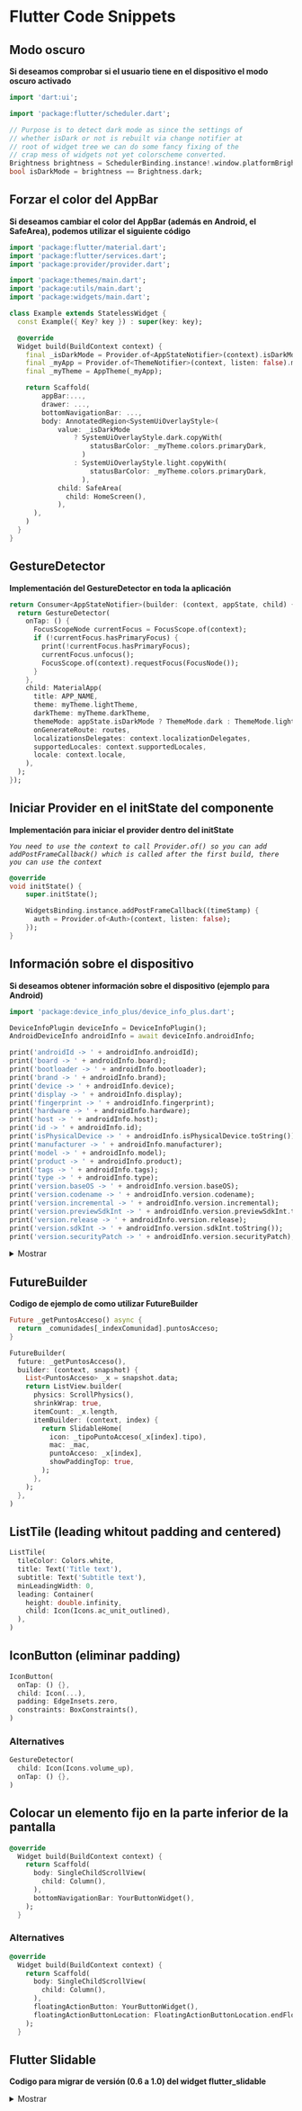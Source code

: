 # Flutter Code Snippets

## Modo oscuro

**Si deseamos comprobar si el usuario tiene en el dispositivo el modo oscuro activado**

```dart
import 'dart:ui';

import 'package:flutter/scheduler.dart';

// Purpose is to detect dark mode as since the settings of
// whether isDark or not is rebuilt via change notifier at
// root of widget tree we can do some fancy fixing of the
// crap mess of widgets not yet colorscheme converted.
Brightness brightness = SchedulerBinding.instance!.window.platformBrightness;
bool isDarkMode = brightness == Brightness.dark;
```

## Forzar el color del AppBar

**Si deseamos cambiar el color del AppBar (además en Android, el SafeArea), podemos utilizar el siguiente código**

```dart
import 'package:flutter/material.dart';
import 'package:flutter/services.dart';
import 'package:provider/provider.dart';

import 'package:themes/main.dart';
import 'package:utils/main.dart';
import 'package:widgets/main.dart';

class Example extends StatelessWidget {
  const Example({ Key? key }) : super(key: key);

  @override
  Widget build(BuildContext context) {
    final _isDarkMode = Provider.of<AppStateNotifier>(context).isDarkMode;
    final _myApp = Provider.of<ThemeNotifier>(context, listen: false).myApp;
    final _myTheme = AppTheme(_myApp);

    return Scaffold(
        appBar:...,
        drawer: ...,
        bottomNavigationBar: ...,
        body: AnnotatedRegion<SystemUiOverlayStyle>(
            value: _isDarkMode
                ? SystemUiOverlayStyle.dark.copyWith(
                    statusBarColor: _myTheme.colors.primaryDark,
                  )
                : SystemUiOverlayStyle.light.copyWith(
                    statusBarColor: _myTheme.colors.primaryDark,
                  ),
            child: SafeArea(
              child: HomeScreen(),
            ),
      ),
    )
  }
}
```

## GestureDetector

**Implementación del GestureDetector en toda la aplicación**

```dart
return Consumer<AppStateNotifier>(builder: (context, appState, child) {
  return GestureDetector(
    onTap: () {
      FocusScopeNode currentFocus = FocusScope.of(context);
      if (!currentFocus.hasPrimaryFocus) {
        print(!currentFocus.hasPrimaryFocus);
        currentFocus.unfocus();
        FocusScope.of(context).requestFocus(FocusNode());
      }
    },
    child: MaterialApp(
      title: APP_NAME,
      theme: myTheme.lightTheme,
      darkTheme: myTheme.darkTheme,
      themeMode: appState.isDarkMode ? ThemeMode.dark : ThemeMode.light,
      onGenerateRoute: routes,
      localizationsDelegates: context.localizationDelegates,
      supportedLocales: context.supportedLocales,
      locale: context.locale,
    ),
  );
});
```

## Iniciar Provider en el initState del componente

**Implementación para iniciar el provider dentro del initState**

_`You need to use the context to call Provider.of() so you can add addPostFrameCallback() which is called after the first build, there you can use the context`_

```dart
@override
void initState() {
    super.initState();

    WidgetsBinding.instance.addPostFrameCallback((timeStamp) {
      auth = Provider.of<Auth>(context, listen: false);
    });
}
```

## Información sobre el dispositivo

**Si deseamos obtener información sobre el dispositivo (ejemplo para Android)**

```dart
import 'package:device_info_plus/device_info_plus.dart';

DeviceInfoPlugin deviceInfo = DeviceInfoPlugin();
AndroidDeviceInfo androidInfo = await deviceInfo.androidInfo;

print('androidId -> ' + androidInfo.androidId);
print('board -> ' + androidInfo.board);
print('bootloader -> ' + androidInfo.bootloader);
print('brand -> ' + androidInfo.brand);
print('device -> ' + androidInfo.device);
print('display -> ' + androidInfo.display);
print('fingerprint -> ' + androidInfo.fingerprint);
print('hardware -> ' + androidInfo.hardware);
print('host -> ' + androidInfo.host);
print('id -> ' + androidInfo.id);
print('isPhysicalDevice -> ' + androidInfo.isPhysicalDevice.toString());
print('manufacturer -> ' + androidInfo.manufacturer);
print('model -> ' + androidInfo.model);
print('product -> ' + androidInfo.product);
print('tags -> ' + androidInfo.tags);
print('type -> ' + androidInfo.type);
print('version.baseOS -> ' + androidInfo.version.baseOS);
print('version.codename -> ' + androidInfo.version.codename);
print('version.incremental -> ' + androidInfo.version.incremental);
print('version.previewSdkInt -> ' + androidInfo.version.previewSdkInt.toString());
print('version.release -> ' + androidInfo.version.release);
print('version.sdkInt -> ' + androidInfo.version.sdkInt.toString());
print('version.securityPatch -> ' + androidInfo.version.securityPatch);
```

<details>
  <summary>Mostrar</summary>

```log
I/flutter ( 4692): androidId -> bdb02440dd219ed8
I/flutter ( 4692): board -> goldfish_x86_64
I/flutter ( 4692): bootloader -> unknown
I/flutter ( 4692): brand -> Android
I/flutter ( 4692): device -> generic_x86_64
I/flutter ( 4692): display -> sdk_phone_x86_64-userdebug 10 QPP6.190730.005.B1 5775370 test-keys
I/flutter ( 4692): fingerprint -> Android/sdk_phone_x86_64/generic_x86_64:10/QPP6.190730.005.B1/5775370:userdebug/test-keys
I/flutter ( 4692): hardware -> ranchu
I/flutter ( 4692): host -> abfarm830
I/flutter ( 4692): id -> QPP6.190730.005.B1
I/flutter ( 4692): isPhysicalDevice -> false
I/flutter ( 4692): manufacturer -> unknown
I/flutter ( 4692): model -> Android SDK built for x86_64
I/flutter ( 4692): product -> sdk_phone_x86_64
I/flutter ( 4692): tags -> test-keys
I/flutter ( 4692): type -> userdebug
I/flutter ( 4692): version.baseOS ->
I/flutter ( 4692): version.codename -> REL
I/flutter ( 4692): version.incremental -> 5775370
I/flutter ( 4692): version.previewSdkInt -> 0
I/flutter ( 4692): version.release -> 10
I/flutter ( 4692): version.sdkInt -> 29
```

</details>

## FutureBuilder

**Codigo de ejemplo de como utilizar FutureBuilder**

```dart
Future _getPuntosAcceso() async {
  return _comunidades[_indexComunidad].puntosAcceso;
}

FutureBuilder(
  future: _getPuntosAcceso(),
  builder: (context, snapshot) {
    List<PuntosAcceso> _x = snapshot.data;
    return ListView.builder(
      physics: ScrollPhysics(),
      shrinkWrap: true,
      itemCount: _x.length,
      itemBuilder: (context, index) {
        return SlidableHome(
          icon: _tipoPuntoAcceso(_x[index].tipo),
          mac: _mac,
          puntoAcceso: _x[index],
          showPaddingTop: true,
        );
      },
    );
  },
)
```

## ListTile (leading whitout padding and centered)

```dart
ListTile(
  tileColor: Colors.white,
  title: Text('Title text'),
  subtitle: Text('Subtitle text'),
  minLeadingWidth: 0,
  leading: Container(
    height: double.infinity,
    child: Icon(Icons.ac_unit_outlined),
  ),
)
```

## IconButton (eliminar padding)

```dart
IconButton(
  onTap: () {},
  child: Icon(...),
  padding: EdgeInsets.zero,
  constraints: BoxConstraints(),
)
```

### Alternatives

```dart
GestureDetector(
  child: Icon(Icons.volume_up),
  onTap: () {},
)
```

## Colocar un elemento fijo en la parte inferior de la pantalla

```dart
@override
  Widget build(BuildContext context) {
    return Scaffold(
      body: SingleChildScrollView(
        child: Column(),
      ),
      bottomNavigationBar: YourButtonWidget(),
    );
  }
```

### Alternatives

```dart
@override
  Widget build(BuildContext context) {
    return Scaffold(
      body: SingleChildScrollView(
        child: Column(),
      ),
      floatingActionButton: YourButtonWidget(),
      floatingActionButtonLocation: FloatingActionButtonLocation.endFloat,
    );
  }
```

## Flutter Slidable

**Codigo para migrar de versión (0.6 a 1.0) del widget flutter_slidable**

<details>
  <summary>Mostrar</summary>

There are a lot of breaking changes between the version 0.6.0 and the 1.0.0.
This document aims to identify them and to help you to migrate your code.

## Actions

In the 0.6, you can use an `IconSlideAction` to show an action with an icon and a label. In the 1.0, this widget is now called
`SlideAction`:

### 0.6

```dart
IconSlideAction(
  caption: 'Archive',
  color: Colors.blue,
  icon: Icons.archive,
  onTap: () {},
);
```

### 1.0

```dart
SlidableAction(
  label: 'Archive',
  backgroundColor: Colors.blue,
  icon: Icons.archive,
  onPressed: (context) {},
);
```

## Action Pane

In the 0.6, the primary and secondary action panes share the same properties, they use the same kind of animation and have the same extent ratio. While this is simple to set up, it does not answer to all kind of usages.
The 1.0 aims to fix that by decoupling the action pane from each other.

### 0.6

In the 0.6 you would write something like this:

```dart
Slidable(
  actionPane: SlidableDrawerActionPane(),
  actionExtentRatio: 0.25,
  child: const MyWidget(),
  actions: <Widget>[
    IconSlideAction(
      caption: 'Archive',
      color: Colors.blue,
      icon: Icons.archive,
      onTap: () {},
    ),
  ],
  secondaryActions: <Widget>[
    IconSlideAction(
      caption: 'Delete',
      color: Colors.red,
      icon: Icons.delete,
      onTap: () {},
    ),
  ],
);
```

### 1.0

The same widget would be write like that with the 1.0 version:

```dart
Slidable(
  startActionPane: ActionPane(
    motion: const DrawerMotion(),
    extentRatio: 0.25,
    children: [
      SlidableAction(
        label: 'Archive',
        backgroundColor: Colors.blue,
        icon: Icons.archive,
        onPressed: (context) {},
      ),
    ],
  ),
  endActionPane: ActionPane(
    motion: const DrawerMotion(),
    extentRatio: 0.25,
    children: [
      SlidableAction(
        label: 'Delete',
        backgroundColor: Colors.red,
        icon: Icons.delete,
        onPressed: (context) {},
      ),
    ],
  ),
  child: const MyWidget(),
);
```

## Motions

In the 0.6, the type of the action pane defined the animation behavior. In the 1.0, this behavior is controlled by a motion.
This is the lookup table:

|      **ActionPane**      |  **Motion**   |
| :----------------------: | :-----------: |
| SlidableBehindActionPane | BehindMotion  |
| SlidableScrollActionPane | ScrollMotion  |
| SlidableDrawerActionPane | DrawerMotion  |
| SlidableStrechActionPane | StretchMotion |

## Dismissible

In the 0.6, the dismissal member of the `Slidable` widget handled the way the `Slidable` could be dismissed. Now, in the 1.0, you will have to set a `DismissiblePane` to the `dismissible` member to have the same behavior.

### 0.6

```dart
Slidable(
  key: ValueKey(0), // A key is necessary.
  dismissal: SlidableDismissal(
    child: SlidableDrawerDismissal(),
    onDismissed: (actionType) {
      // Remove this Slidable from the widget tree.
    },
  ),
);
```

### 1.0

```dart
Slidable(
  key: ValueKey(0), // A key is necessary.
  startActionPane: ActionPane(
    dismissible: DismissiblePane(
      onDismissed: () {
        // Remove this Slidable from the widget tree.
      },
    ),
  ),
);
```

</details>
